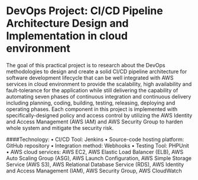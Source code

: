 # DevOps Project: CI/CD Pipeline Architecture Design and Implementation in cloud environment
####
The goal of this practical project is to research about the DevOps methodologies to design and create a solid CI/CD pipeline architecture for software development lifecycle that can be well integrated with AWS services in cloud environment to provide the scalability, high availability and fault-tolerance for the application while still delivering the capability of automating seven phases of continuous integration and continuous delivery including planning, coding, building, testing, releasing, deploying and operating phases. Each component in this project is implemented with specifically-designed policy and access control by utilizing the AWS Identity and Access Management (AWS IAM) and AWS Security Group to harden whole system and mitigate the security risk. 

####Technology:
•	CI/CD Tool: Jenkins
•	Source-code hosting platform: GitHub repository
•	Integration method: Webhooks
•	Testing Tool: PHPUnit
•	AWS cloud services: AWS EC2, AWS Elastic Load Balancer (ELB), AWS Auto Scaling Group (ASG), AWS Launch Configuration, AWS Simple Storage Service (AWS S3), AWS Relational Database Service (RDS), AWS Identity and Access Management (IAM), AWS Security Group, AWS CloudWatch
